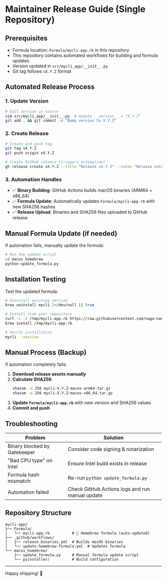 # Maintainer Release Guide (Single Repository)

## Prerequisites

* Formula location: `Formula/mycli-app.rb` in this repository
* This repository contains automated workflows for building and formula updates
* Version updated in `src/mycli_app/__init__.py`
* Git tag follows `vX.Y.Z` format

## Automated Release Process

### 1. Update Version
```bash
# Edit version in source
vim src/mycli_app/__init__.py  # Update __version__ = "X.Y.Z"
git add . && git commit -m "Bump version to X.Y.Z"
```

### 2. Create Release
```bash
# Create and push tag
git tag vX.Y.Z
git push origin vX.Y.Z

# Create GitHub release (triggers automation)
gh release create vX.Y.Z --title "Release vX.Y.Z" --notes "Release notes here"
```

### 3. Automation Handles
- ✅ **Binary Building**: GitHub Actions builds macOS binaries (ARM64 + x86_64)
- ✅ **Formula Update**: Automatically updates `Formula/mycli-app.rb` with new SHA256 hashes
- ✅ **Release Upload**: Binaries and SHA256 files uploaded to GitHub release

## Manual Formula Update (if needed)

If automation fails, manually update the formula:

```bash
# Run the update script
cd macos_homebrew
python update_formula.py
```

## Installation Testing

Test the updated formula:

```bash
# Uninstall existing version
brew uninstall mycli 2>/dev/null || true

# Install from your repository
curl -L -o /tmp/mycli-app.rb https://raw.githubusercontent.com/naga-nandyala/mycli-app/main/Formula/mycli-app.rb
brew install /tmp/mycli-app.rb

# Verify installation
mycli --version
```

## Manual Process (Backup)

If automation completely fails:

1. **Download release assets manually**
2. **Calculate SHA256**:
   ```bash
   shasum -a 256 mycli-X.Y.Z-macos-arm64.tar.gz
   shasum -a 256 mycli-X.Y.Z-macos-x86_64.tar.gz
   ```
3. **Update `Formula/mycli-app.rb`** with new version and SHA256 values
4. **Commit and push**

## Troubleshooting

| Problem | Solution |
|---------|----------|
| Binary blocked by Gatekeeper | Consider code signing & notarization |
| "Bad CPU type" on Intel | Ensure Intel build exists in release |
| Formula hash mismatch | Re-run `python update_formula.py` |
| Automation failed | Check GitHub Actions logs and run manual update |

## Repository Structure

```text
mycli-app/
├── Formula/
│   └── mycli-app.rb          # 🍺 Homebrew formula (auto-updated)
├── .github/workflows/
│   ├── release_binaries.yml  # Builds macOS binaries
│   └── update-homebrew-formula.yml  # Updates formula
└── macos_homebrew/
    ├── update_formula.py     # Manual formula update script
    └── pyinstaller/          # Build configuration
```

---

Happy shipping! 🚀
